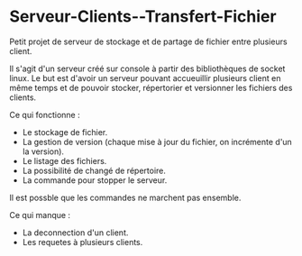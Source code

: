 # Serveur-Clients--Transfert-Fichier
Petit projet de serveur de stockage et de partage de fichier entre plusieurs client.

Il s'agit d'un serveur créé sur console à partir des bibliothèques de socket linux. Le but est d'avoir un serveur pouvant accueuillir
plusieurs client en même temps et de pouvoir stocker, répertorier et versionner les fichiers des clients.

Ce qui fonctionne :
- Le stockage de fichier.
- La gestion de version (chaque mise à jour du fichier, on incrémente d'un la version).
- Le listage des fichiers.
- La possibilité de changé de répertoire.
- La commande pour stopper le serveur.

Il est possble que les commandes ne marchent pas ensemble.

Ce qui manque :
- La deconnection d'un client.
- Les requetes à plusieurs clients.

